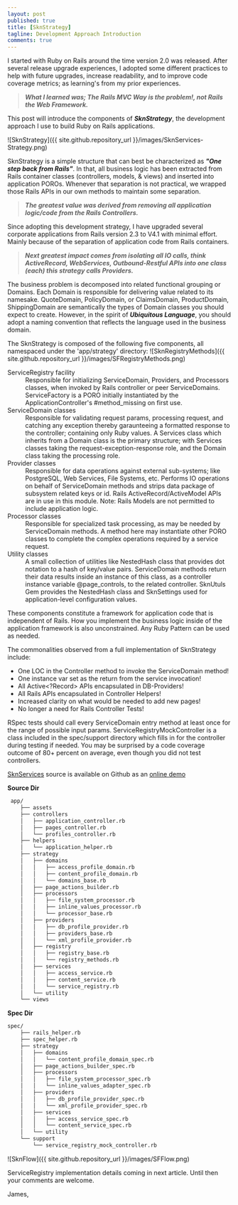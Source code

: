 ```yaml
---
layout: post
published: true
title: [SknStrategy]
tagline: Development Approach Introduction
comments: true
---
```


I started with Ruby on Rails around the time version 2.0 was released.  After several release upgrade experiences, I adopted
some different practices to help with future upgrades, increase readability, and to improve code
coverage metrics; as learning's from my prior experiences.

> **_What I learned was; The Rails MVC Way is the problem!, not Rails the Web Framework._**

This post will introduce the components of **_SknStrategy_**, the development approach I
use to build Ruby on Rails applications.

![SknStrategy]({{ site.github.repository_url }}/images/SknServices-Strategy.png)

SknStrategy is a simple structure that can best be characterized as **_"One step back from Rails"_**.   In
that, all business logic has been extracted from Rails container classes (controllers, models, & views) and
inserted into application POROs. Whenever that separation is not practical, we wrapped those Rails APIs in our
own methods to maintain some separation.

> **_The greatest value was derived from removing all application logic/code from the Rails Controllers._**

Since adopting this development strategy, I have upgraded several corporate applications from Rails
version 2.3 to V4.1 with minimal effort.  Mainly because of the separation of application code from
Rails containers.

> **_Next greatest impact comes from isolating all IO calls, think ActiveRecord, WebServices, Outbound-Restful APIs into one class (each) this strategy calls Providers._**

The business problem is decomposed into related functional grouping or Domains.  Each Domain is responsible
for delivering value related to its namesake.  QuoteDomain, PolicyDomain, or ClaimsDomain, ProductDomain,
ShippingDomain are semantically the types of Domain classes you should expect to create.  However, in the spirit
of **_Ubiquitous Language_**, you should adopt a naming convention that reflects the language used in the business domain.

The SknStrategy is composed of the following five components, all  namespaced under the 'app/strategy' directory:
![SknRegistryMethods]({{ site.github.repository_url }}/images/SFRegistryMethods.png)
<dl>
<dt>ServiceRegistry facility</dt>
<dd>Responsible for initializing ServiceDomain, Providers, and Processors classes, when invoked by Rails
controller or peer ServiceDomains.  ServiceFactory is a PORO initially instantiated by the ApplicationController's
#method_missing on first use.</dd>

<dt>ServiceDomain classes</dt>
<dd>Responsible for validating request params, processing request, and catching any exception thereby garaunteeing
a formatted response to the controller; containing only Ruby values.  A Services class which inherits from a Domain
class is the primary structure; with Services classes taking the request-exception-response role, and the Domain class
taking the processing role.</dd>

<dt>Provider classes</dt>
<dd>Responsible for data operations against external sub-systems; like PostgreSQL, Web Services, File Systems, etc.
Performs IO operations on behalf of ServiceDomain methods and strips data package of subsystem related keys or id.
Rails ActiveRecord/ActiveModel APIs are in use in this module.  Note: Rails Models are not permitted to include application logic.</dd>

<dt>Processor classes</dt>
<dd>Responsible for specialized task processing, as may be needed by ServiceDomain methods.  A method here may instantiate
other PORO classes to complete the complex operations required by a service request.</dd>

<dt>Utility classes</dt>
<dd>A small collection of utilities like NestedHash class that provides dot notation to a hash of key/value pairs.
ServiceDomain methods return their data results inside an instance of this class, as a controller instance variable @page_controls,
to the related controller.  SknUtuls Gem provides the NestedHash class and SknSettings used for application-level configuration values.</dd>
</dl>

These components constitute a framework for application code that is independent of Rails.  How you implement the
business logic inside of the application framework is also unconstrained.  Any Ruby Pattern can be used as needed.

The commonalities observed from a full implementation of SknStrategy include:
* One LOC in the Controller method to invoke the ServiceDomain method!
* One instance var set as the return from the service invocation!
* All Active<?Record> APIs encapsulated in DB-Providers!
* All Rails APIs encapsulated in Controller Helpers!
* Increased clarity on what would be needed to add new pages!
* No longer a need for Rails Controller Tests!

RSpec tests should call every ServiceDomain entry method at least once for the range of possible input params.
ServiceRegistryMockController is a class included in the spec/support directory which fills in for the controller
during testing if needed.  You may be surprised by a code coverage outcome of 80+ percent on average, even though you
did not test controllers.

[SknServices](https://skoona.github.io/SknServices/) source is available on Github as an [online demo](http://vserv.skoona.net:8080/pages/help)

**Source Dir**
```bash
 app/
    ├── assets
    ├── controllers
    │   ├── application_controller.rb
    │   ├── pages_controller.rb
    │   └── profiles_controller.rb
    ├── helpers
    │   └── application_helper.rb
    ├── strategy
    │   ├── domains
    │   │   ├── access_profile_domain.rb
    │   │   ├── content_profile_domain.rb
    │   │   └── domains_base.rb
    │   ├── page_actions_builder.rb
    │   ├── processors
    │   │   ├── file_system_processor.rb
    │   │   ├── inline_values_processor.rb
    │   │   └── processor_base.rb
    │   ├── providers
    │   │   ├── db_profile_provider.rb
    │   │   ├── providers_base.rb
    │   │   └── xml_profile_provider.rb
    │   ├── registry
    │   │   ├── registry_base.rb
    │   │   └── registry_methods.rb
    │   ├── services
    │   │   ├── access_service.rb
    │   │   ├── content_service.rb
    │   │   └── service_registry.rb
    │   └── utility
    └── views
```
**Spec Dir**
```bash
spec/
    ├── rails_helper.rb
    ├── spec_helper.rb
    ├── strategy
    │   ├── domains
    │   │   └── content_profile_domain_spec.rb
    │   ├── page_actions_builder_spec.rb
    │   ├── processors
    │   │   ├── file_system_processor_spec.rb
    │   │   └── inline_values_adapter_spec.rb
    │   ├── providers
    │   │   ├── db_profile_provider_spec.rb
    │   │   └── xml_profile_provider_spec.rb
    │   ├── services
    │   │   ├── access_service_spec.rb
    │   │   └── content_service_spec.rb
    │   └── utility
    └── support
        └── service_registry_mock_controller.rb
```

![SknFlow]({{ site.github.repository_url }}/images/SFFlow.png)

ServiceRegistry implementation details coming in next article.  Until then your comments are welcome.

James,



